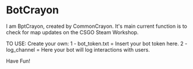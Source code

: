 # BotCrayon
I am BptCrayon, created by CommonCrayon. It's main current function is to check for map updates on the CSGO Steam Workshop.

TO USE:
Create your own:
1 - bot_token.txt = Insert your bot token here.
2 - log_channel = Here your bot will log interactions with users.

Have Fun!
